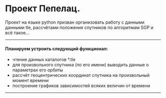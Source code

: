 Проект Пепелац. 
============================

Проект на языке python призван организовать работу с данными данными tle, рассчётами положения спутников по алгоритмам SGP и всё такое...

* * *

#### Планируем устроить следующий функционал: 

- чтение данных каталогов *.tle
- для произвольного спутника (по его имени) выводить данные о параметрах его орбиты
- рассчёт геоцентрических координат спутника на произвольный момент времени
- построение графиков зависимостей всяких величин от времени

* * *


